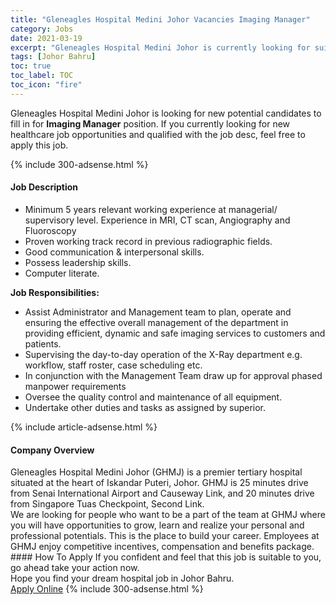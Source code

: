 ```yaml
---
title: "Gleneagles Hospital Medini Johor Vacancies Imaging Manager" 
category: Jobs 
date: 2021-03-19 
excerpt: "Gleneagles Hospital Medini Johor is currently looking for suitable person to fill in the Imaging Manager which positioned at Johor Bahru" 
tags: [Johor Bahru] 
toc: true 
toc_label: TOC 
toc_icon: "fire" 
--- 
```


<p>Gleneagles Hospital Medini Johor is looking for new potential candidates to fill in for <b>Imaging Manager</b> position. If you currently looking for new healthcare job opportunities and qualified with the job desc, feel free to apply this job.
</p>{% include 300-adsense.html %} 
<div><div><h4>Job Description</h4></div><div><div><span><div><ul><li>Minimum 5 years relevant working experience at managerial/ supervisory level.&#160;Experience in MRI, CT scan, Angiography and Fluoroscopy</li><li>Proven working track record in previous radiographic fields.</li><li>Good communication &amp; interpersonal skills.</li><li>Possess leadership skills.</li><li>Computer literate.</li></ul><p><strong>Job Responsibilities:</strong></p><ul><li>Assist Administrator and Management team to plan, operate and ensuring the effective overall management of the department in providing efficient, dynamic and safe imaging services to customers and patients.</li><li>Supervising the day-to-day operation of the X-Ray department e.g. workflow, staff roster, case scheduling etc.</li><li>In conjunction with the Management Team draw up for approval phased manpower requirements</li><li>Oversee the quality control and maintenance of all equipment.</li><li>Undertake other duties and tasks as assigned by superior.</li></ul></div></span></div></div></div> 
{% include article-adsense.html %} 
<div><div><h4>Company Overview</h4></div><div><div><span><div><div>
<div>Gleneagles Hospital Medini Johor (GHMJ) is a premier tertiary hospital situated at the heart of Iskandar Puteri, Johor. GHMJ is 25 minutes drive from Senai International Airport and Causeway Link, and 20 minutes drive from Singapore Tuas Checkpoint, Second Link.</div>
<div>We are looking for people who want to be a part of the team at GHMJ where you will have opportunities to grow, learn and realize your personal and professional potentials. This is the place to build your career. Employees at GHMJ enjoy competitive incentives, compensation and benefits package.</div>
</div></div></span></div></div></div> 
#### How To Apply 
If you confident and feel that this job is suitable to you, go ahead take your action now. <br/> 
Hope you find your dream hospital job in Johor Bahru. <br/> 
<a href="https://www.jobstreet.com.my/en/job/imaging-manager-4496677?jobId=jobstreet-my-job-4496677" class="btn btn--warning" target="_blank" rel="nofollow noopenner">Apply Online</a> 
{% include 300-adsense.html %} 